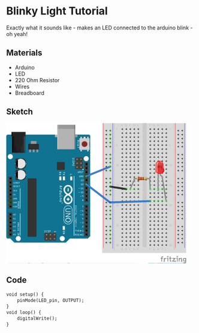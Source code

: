 

# Blinky Light Tutorial
Exactly what it sounds like - makes an LED connected to the arduino blink - oh yeah!

## Materials
- Arduino
- LED
- 220 Ohm Resistor
- Wires
- Breadboard

## Sketch


<!--- ![blinky_light_sketch](blink_LED_bb.png)   --->

<a href="blink_LED_bb.png"><img src="blink_LED_bb.png" width="480" ></a>

## Code

```
void setup() {
	pinMode(LED_pin, OUTPUT);
}
void loop() {
	digitalWrite();
}
```
